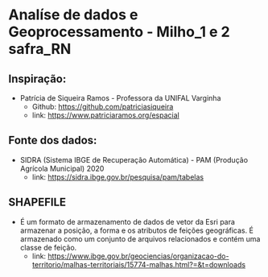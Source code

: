 # Analíse de dados e Geoprocessamento - Milho_1 e 2 safra_RN

## Inspiração:
* Patrícia de Siqueira Ramos - Professora da UNIFAL Varginha
    * Github: https://github.com/patriciasiqueira
    * link: https://www.patriciaramos.org/espacial

## Fonte dos dados:
* SIDRA (Sistema IBGE de Recuperação Automática) - PAM (Produção Agrícola Municipal) 2020 
    * link: https://sidra.ibge.gov.br/pesquisa/pam/tabelas

## SHAPEFILE 
* É um formato de armazenamento de dados de vetor da Esri para armazenar a posição, a forma e os atributos de feições geográficas. É armazenado como um conjunto de arquivos relacionados e contém uma classe de feição.
    * link: https://www.ibge.gov.br/geociencias/organizacao-do-territorio/malhas-territoriais/15774-malhas.html?=&t=downloads
    

